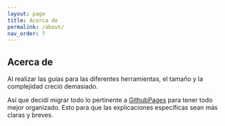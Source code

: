```yaml
---
layout: page
title: Acerca de
permalink: /about/
nav_order: 7
---
```


## Acerca de

Al realizar las guías para las diferentes herramientas, el tamaño y la complejidad creció demasiado.

Así que decidí migrar todo lo pertinente a [GithubPages] para tener todo mejor organizado. Esto para que las
explicaciones específicas sean más claras y breves.

[GithubPages]: https://pages.github.com/
